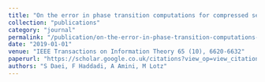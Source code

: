 ```yaml
---
title: "On the error in phase transition computations for compressed sensing"
collection: "publications"
category: "journal"
permalink: "/publication/on-the-error-in-phase-transition-computations-for-compressed-sensing"
date: "2019-01-01"
venue: "IEEE Transactions on Information Theory 65 (10), 6620-6632"
paperurl: "https://scholar.google.co.uk/citations?view_op=view_citation&hl=en&user=ALeJ0sAAAAAJ&pagesize=100&sortby=pubdate&citation_for_view=ALeJ0sAAAAAJ:HDshCWvjkbEC"
authors: "S Daei, F Haddadi, A Amini, M Lotz"
---
```

